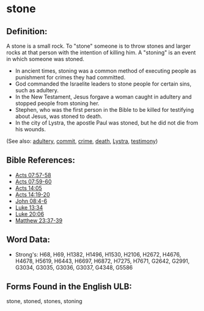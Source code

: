 # stone

## Definition:

A stone is a small rock. To "stone" someone is to throw stones and larger rocks at that person with the intention of killing him. A "stoning" is an event in which someone was stoned.

* In ancient times, stoning was a common method of executing people as punishment for crimes they had committed.
* God commanded the Israelite leaders to stone people for certain sins, such as adultery.
* In the New Testament, Jesus forgave a woman caught in adultery and stopped people from stoning her.
* Stephen, who was the first person in the Bible to be killed for testifying about Jesus, was stoned to death.
* In the city of Lystra, the apostle Paul was stoned, but he did not die from his wounds.

(See also: [adultery](../kt/adultery.md), [commit](../other/commit.md), [crime](../other/criminal.md), [death](../other/death.md), [Lystra](../names/lystra.md), [testimony](../kt/testimony.md))

## Bible References:

* [Acts 07:57-58](rc://en/tn/help/act/07/57)
* [Acts 07:59-60](rc://en/tn/help/act/07/59)
* [Acts 14:05](rc://en/tn/help/act/14/05)
* [Acts 14:19-20](rc://en/tn/help/act/14/19)
* [John 08:4-6](rc://en/tn/help/jhn/08/04)
* [Luke 13:34](rc://en/tn/help/luk/13/34)
* [Luke 20:06](rc://en/tn/help/luk/20/06)
* [Matthew 23:37-39](rc://en/tn/help/mat/23/37)

## Word Data:

* Strong's: H68, H69, H1382, H1496, H1530, H2106, H2672, H4676, H4678, H5619, H6443, H6697, H6872, H7275, H7671, G2642, G2991, G3034, G3035, G3036, G3037, G4348, G5586

## Forms Found in the English ULB:

stone, stoned, stones, stoning


